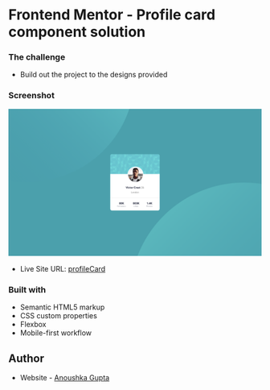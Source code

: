 # Frontend Mentor - Profile card component solution

### The challenge

- Build out the project to the designs provided

### Screenshot

![](./screenshot.png)

- Live Site URL: [profileCard](https://anoushkagupta876.github.io/profileCard/)

### Built with

- Semantic HTML5 markup
- CSS custom properties
- Flexbox
- Mobile-first workflow

## Author

- Website - [Anoushka Gupta](https://anoushkagupta876.github.io/AnoushkaG/)